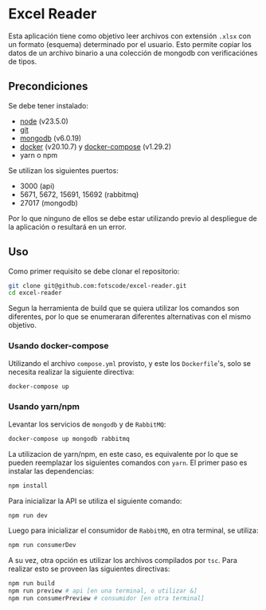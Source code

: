 # Excel Reader

Esta aplicación tiene como objetivo leer archivos con extensión `.xlsx` con un formato (esquema) determinado por el usuario. Esto permite copiar los datos de un archivo binario a una colección de mongodb con verificaciónes de tipos.

## Precondiciones

Se debe tener instalado:

- [node](https://nodejs.org/en) (v23.5.0)
- [git](https://git-scm.com/)
- [mongodb](https://www.mongodb.com/) (v6.0.19)
- [docker](https://www.docker.com/) (v20.10.7) y [docker-compose](https://github.com/docker/compose) (v1.29.2)
- yarn o npm

Se utilizan los siguientes puertos:

- 3000 (api)
- 5671, 5672, 15691, 15692 (rabbitmq)
- 27017 (mongodb)

Por lo que ninguno de ellos se debe estar utilizando previo al despliegue de la aplicación o resultará en un error.

## Uso

Como primer requisito se debe clonar el repositorio:

```sh
git clone git@github.com:fotscode/excel-reader.git
cd excel-reader
```

Segun la herramienta de build que se quiera utilizar los comandos son diferentes, por lo que se enumeraran diferentes alternativas con el mismo objetivo.

### Usando docker-compose

Utilizando el archivo `compose.yml` provisto, y este los `Dockerfile`'s, solo se necesita realizar la siguiente directiva:

```sh
docker-compose up
```

### Usando yarn/npm

Levantar los servicios de `mongodb` y de `RabbitMQ`:

```sh
docker-compose up mongodb rabbitmq
```

La utilizacion de yarn/npm, en este caso, es equivalente por lo que se pueden reemplazar los siguientes comandos con `yarn`. El primer paso es instalar las dependencias:

```sh
npm install
```

Para inicializar la API se utiliza el siguiente comando:

```sh
npm run dev
```

Luego para inicializar el consumidor de `RabbitMQ`, en otra terminal, se utiliza:

```sh
npm run consumerDev
```

A su vez, otra opción es utilizar los archivos compilados por `tsc`. Para realizar esto se proveen las siguientes directivas:

```sh
npm run build
npm run preview # api [en una terminal, o utilizar &]
npm run consumerPreview # consumidor [en otra terminal]
```
